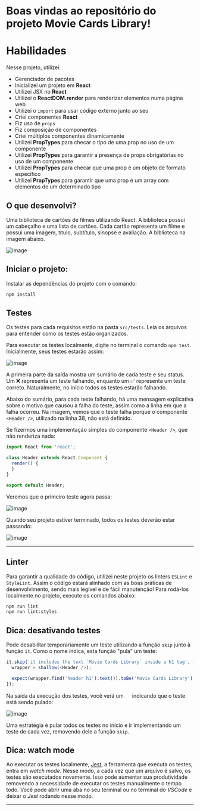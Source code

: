 # Boas vindas ao repositório do projeto Movie Cards Library!

# Habilidades

  Nesse projeto, utilizei:
  - Gerenciador de pacotes
  - Inicializei um projeto em **React**
  - Utilizei JSX no **React**
  - Utilizei o **ReactDOM.render** para renderizar elementos numa página web
  - Utilizei o `import` para usar código externo junto ao seu
  - Criei componentes **React**
  - Fiz uso de `props`
  - Fiz composição de componentes
  - Criei múltiplos componentes dinamicamente
  - Utilizei **PropTypes** para checar o tipo de uma prop no uso de um componente
  - Utilizei **PropTypes** para garantir a presença de props obrigatórias no uso de um componente
  - Utilizei **PropTypes** para checar que uma prop é um objeto de formato específico
  - Utilizei **PropTypes** para garantir que uma prop é um array com elementos de um determinado tipo

## O que desenvolvi?

Uma biblioteca de cartões de filmes utilizando React. A biblioteca possui um cabeçalho e uma lista de cartões. Cada cartão representa um filme e possui uma imagem, título, subtítulo, sinopse e avaliação. A biblioteca na imagem abaixo.

![image](preview.png)

## Iniciar o projeto:

Instalar as dependências do projeto com o comando:
  ```bash
npm install
```

## Testes
Os testes para cada requisitos estão na pasta `src/tests`. Leia os arquivos para entender como os testes estão organizados.

Para executar os testes localmente, digite no terminal o comando `npm test`. Inicialmente, seus testes estarão assim:

![image](failing-tests.png)

A primeira parte da saída mostra um sumário de cada teste e seu status. Um ❌ representa um teste falhando, enquanto um ✅ representa um teste correto. Naturalmente, no início todos os testes estarão falhando.

Abaixo do sumário, para cada teste falhando, há uma mensagem explicativa sobre o motivo que causou a falha do teste, assim como a linha em que a falha ocorreu. Na imagem, vemos que o teste falha porque o componente `<Header />`, utilizado na linha 38, não está definido.

Se fizermos uma implementação simples do componente `<Header />`, que não renderiza nada:

```jsx
import React from 'react';

class Header extends React.Component {
  render() {
  }
}

export default Header;
```

Veremos que o primeiro teste agora passa:

![image](first-green-test.png)

Quando seu projeto estiver terminado, todos os testes deverão estar passando:

![image](all-green.png)

---

## Linter

Para garantir a qualidade do código, utilizei neste projeto os linters `ESLint` e `StyleLint`.
Assim o código estará alinhado com as boas práticas de desenvolvimento, sendo mais legível
e de fácil manutenção! Para rodá-los localmente no projeto, execute os comandos abaixo:

  ```bash
npm run lint
npm run lint:styles
```

## Dica: desativando testes

 Pode desabilitar temporariamente um teste utilizando a função `skip` junto à função `it`. Como o nome indica, esta função "pula" um teste:

```js
it.skip('it includes the text `Movie Cards Library` inside a h1 tag', () => {
  wrapper = shallow(<Header />);

  expect(wrapper.find('header h1').text()).toBe('Movie Cards Library');
});
```

Na saída da execução dos testes, você verá um <img src="orange-circle.png" width="15px"> indicando que o teste está sendo pulado:

![image](skipped-test.png)

Uma estratégia é pular todos os testes no início e ir implementando um teste de cada vez, removendo dele a função `skip`.

## Dica: watch mode

Ao executar os testes localmente, [Jest](https://jestjs.io/), a ferramenta que executa os testes, entra em _watch mode_. Nesse modo, a cada vez que um arquivo é salvo, os testes são executados novamente. Isso pode aumentar sua produtividade removendo a necessidade de executar os testes manualmente o tempo todo. Você pode abrir uma aba no seu terminal ou no terminal do _VSCode_ e deixar o _Jest_ rodando nesse modo.

---
